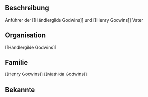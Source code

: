 ## Beschreibung
Anführer der [[Händlergilde Godwins]] und [[Henry Godwins]] Vater

## Organisation
[[Händlergilde Godwins]]

## Familie
[[Henry Godwins]]
[[Mathilda Godwins]]

## Bekannte
